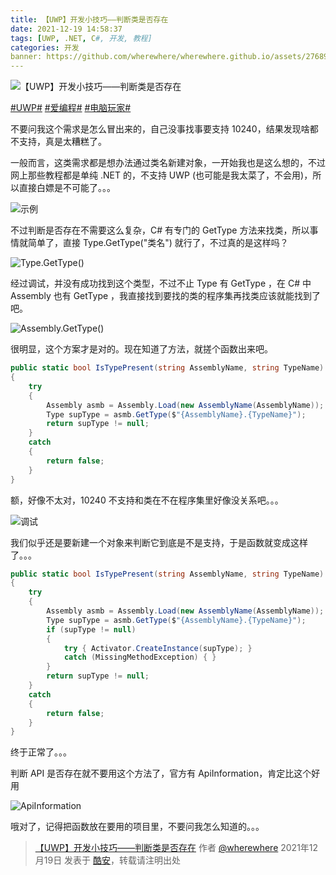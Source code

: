 ```yaml
---
title: 【UWP】开发小技巧――判断类是否存在
date: 2021-12-19 14:58:37
tags: [UWP, .NET, C#, 开发, 教程]
categories: 开发
banner: https://github.com/wherewhere/wherewhere.github.io/assets/27689196/85655d62-1f07-4889-9191-143ce0be5971
---
```

![【UWP】开发小技巧――判断类是否存在](https://github.com/wherewhere/wherewhere.github.io/assets/27689196/85655d62-1f07-4889-9191-143ce0be5971)

[#UWP#](https://www.coolapk.com/t/UWP) [#爱编程#](https://www.coolapk.com/t/爱编程) [#电脑玩家#](https://www.coolapk.com/t/电脑玩家)

不要问我这个需求是怎么冒出来的，自己没事找事要支持 10240，结果发现啥都不支持，真是太糟糕了。

一般而言，这类需求都是想办法通过类名新建对象，一开始我也是这么想的，不过网上那些教程都是单纯 .NET 的，不支持 UWP (也可能是我太菜了，不会用)，所以直接白嫖是不可能了。。。

![示例](https://github.com/wherewhere/wherewhere.github.io/assets/27689196/e522a212-019a-48f3-a67c-a5552390a0de)

不过判断是否存在不需要这么复杂，C# 有专门的 GetType 方法来找类，所以事情就简单了，直接 Type.GetType("类名") 就行了，不过真的是这样吗？<!--more-->

![Type.GetType()](https://github.com/wherewhere/wherewhere.github.io/assets/27689196/4b294780-7097-44cc-8df4-aff24c3c66ce)

经过调试，并没有成功找到这个类型，不过不止 Type 有 GetType ，在 C# 中 Assembly 也有 GetType ，我直接找到要找的类的程序集再找类应该就能找到了吧。

![Assembly.GetType()](https://github.com/wherewhere/wherewhere.github.io/assets/27689196/3be76a6a-550b-46d3-9e52-1d9ce08559cc)

很明显，这个方案才是对的。现在知道了方法，就搓个函数出来吧。

```cs
public static bool IsTypePresent(string AssemblyName, string TypeName)
{
    try
    {
        Assembly asmb = Assembly.Load(new AssemblyName(AssemblyName));
        Type supType = asmb.GetType($"{AssemblyName}.{TypeName}");
        return supType != null;
    }
    catch
    {
        return false;
    }
}
```

额，好像不太对，10240 不支持和类在不在程序集里好像没关系吧。。。

![调试](https://github.com/wherewhere/wherewhere.github.io/assets/27689196/47a8f34f-d7b4-4596-91e9-84aa521d7d1d)

我们似乎还是要新建一个对象来判断它到底是不是支持，于是函数就变成这样了。。。

```cs
public static bool IsTypePresent(string AssemblyName, string TypeName)
{
    try
    {
        Assembly asmb = Assembly.Load(new AssemblyName(AssemblyName));
        Type supType = asmb.GetType($"{AssemblyName}.{TypeName}");
      	if (supType != null)
        {
            try { Activator.CreateInstance(supType); }
            catch (MissingMethodException) { }
       	}
        return supType != null;
    }
    catch
    {
        return false;
    }
}
```

终于正常了。。。

判断 API 是否存在就不要用这个方法了，官方有 ApiInformation，肯定比这个好用

![ApiInformation](https://github.com/wherewhere/wherewhere.github.io/assets/27689196/dcdcfd17-2c17-4d27-8857-8ec2ccd7075b)

哦对了，记得把函数放在要用的项目里，不要问我怎么知道的。。。 

> [【UWP】开发小技巧――判断类是否存在](https://www.coolapk.com/feed/32229068?shareKey=ZTc3NmI0NTc1OGI4NjYzM2UxMTI) 作者 [@wherewhere](https://www.coolapk.com/u/wherewhere) 2021年12月19日 发表于 [酷安](https://www.coolapk.com "Coolapk")，转载请注明出处

